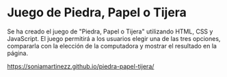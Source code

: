 # Juego de Piedra, Papel o Tijera

Se ha creado el juego de "Piedra, Papel o Tijera" utilizando HTML, CSS y JavaScript. El juego permitirá a los usuarios elegir una de las tres opciones, compararla con la elección de la computadora y mostrar el resultado en la página.

https://soniamartinezz.github.io/piedra-papel-tijera/
